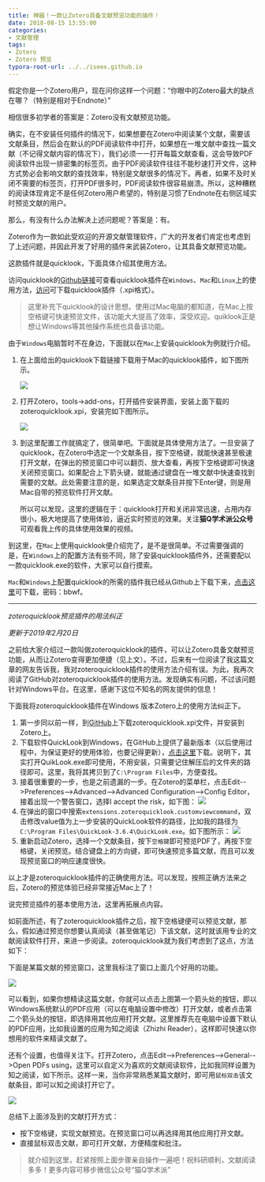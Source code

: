 ```yaml
---
title: 神器！一款让Zotero具备文献预览功能的插件！
date: 2018-08-15 13:55:00
categories:
- 文献管理
tags:
- Zotero
- Zotero 预览
typora-root-url: ../../iseex.github.io
---
```




假定你是一个Zotero用户，现在问你这样一个问题：“你眼中的Zotero最大的缺点在哪？（特别是相对于Endnote）”



相信很多初学者的答案是：Zotero没有文献预览功能。

确实，在不安装任何插件的情况下，如果想要在Zotero中阅读某个文献，需要该文献条目，然后会在默认的PDF阅读软件中打开，如果想在一堆文献中查找一篇文献（不记得文献内容的情况下），我们必须一一打开每篇文献查看，这会导致PDF阅读软件出现一排密集的标签页。由于PDF阅读软件往往不能秒速打开文件，这种方式势必会影响文献的查找效率，特别是文献很多的情况下。再者，如果不及时关闭不需要的标签页，打开PDF很多时，PDF阅读软件很容易崩溃。所以，这种糟糕的阅读体现肯定不是任何Zotero用户希望的，特别是习惯了Endnote在右侧区域实时预览文献的用户。

那么，有没有什么办法解决上述问题呢？答案是：有。

Zotero作为一款如此受欢迎的开源文献管理软件，广大的开发者们肯定也考虑到了上述问题，并因此开发了好用的插件来武装Zotero，让其具备文献预览功能。

这款插件就是quicklook，下面具体介绍其使用方法。

访问quicklook的[Github链接](https://github.com/mronkko/ZoteroQuickLook#zoteroquicklook)可查看quicklook插件在`Windows`、`Mac`和`Linux`上的使用方法，[访问](https://github.com/mronkko/ZoteroQuickLook/releases)可下载quicklook插件（.xpi格式）。

> 这里补充下quicklook的设计思想。使用过Mac电脑的都知道，在Mac上按空格键可快速预览文件，该功能大大提高了效率，深受欢迎。quiklook正是想让Windows等其他操作系统也具备该功能。

由于`Windows`电脑暂时不在身边，下面就以在`Mac`上安装quicklook为例就行介绍。

1. 在上面给出的quicklook下载链接下载用于Mac的quicklook插件，如下图所示。  


   ![](/assets/images/posts/zotero/pdf-preview01.jpg)

2. 打开Zotero，tools->add-ons，打开插件安装界面，安装上面下载的zoteroquicklook.xpi，安装完如下图所示。


   ![](/assets/images/posts/zotero/pdf-preview02.jpg)

3. 到这里配置工作就搞定了，很简单吧。下面就是具体使用方法了。一旦安装了quicklook，在Zotero中选定一个文献条目，按下空格键，就能快速甚至极速打开文献，在弹出的预览窗口中可以翻页、放大查看，再按下空格键即可快速关闭预览窗口。如果配合上下箭头键，就能通过键盘在一堆文献中快速查找到需要的文献。此处需要注意的是，如果选定文献条目并按下Enter键，则是用Mac自带的预览软件打开文献。

   所以可以发现，这里的逻辑在于：quicklook打开和关闭非常迅速，占用内存很小，极大地提高了使用体验，逼近实时预览的效果。关注**猫Q学术派公众号**可观看我上传的具体使用效果的视频。

到这里，在`Mac`上使用quicklook便介绍完了，是不是很简单。不过需要强调的是，在`Windows`上的配置方法有些不同，除了安装quicklook插件外，还需要配以一款quicklook.exe的软件，大家可以自行摸索。

`Mac`和`Windows`上配置quicklook的所需的插件我已经从Github上下载下来，[点击这里](https://pan.baidu.com/s/1xc8yRtO11dVWsX7xSBjgxQ )可下载，密码：bbwf。

-----

*zoteroquicklook预览插件的用法纠正*

*更新于2019年2月20日*

之前给大家介绍过一款叫做zoteroquicklook的插件，可以让Zotero具备文献预览功能，从而让Zotero变得更加便捷（见上文）。不过，后来有一位阅读了我这篇文章的网友告诉我，我对zoteroquicklook插件的使用方法介绍有误。为此，我再次阅读了GitHub对zoteroquicklook插件的使用方法。发现确实有问题，不过该问题针对Windows平台。在这里，感谢下这位不知名的网友提供的信息！

下面我将zoteroquicklook插件在Windows 版本Zotero上的使用方法纠正下。

1. 第一步同以前一样，到[GitHub](https://github.com/mronkko/ZoteroQuickLook)上下载zoteroquicklook.xpi文件，并安装到Zotero上。
2. 下载软件QuickLook到Windows，在GitHub上提供了最新版本（以后使用过程中，为保证更好的使用体验，也要记得更新），[点击这里](https://github.com/QL-Win/QuickLook/releases)下载。说明下，其实打开QuikLook.exe即可使用，不用安装，只需要记住解压后的文件夹的路径即可。这里，我将其拷贝到了`C:\Program Files`中，方便查找。
3. 接着很重要的一步，也是之前遗漏的一步。在Zotero的菜单栏，点击Edit-->Preferences-->Advanced-->Advanced Configuration-->Config Editor，接着出现一个警告窗口，选择I accept the risk，如下图：
   ![](/assets/images/posts/zotero/accept-the-risk.png)
4. 在弹出的窗口中搜索`extensions.zoteroquicklook.customviewcommand`，双击修改value值为上一步安装的QuickLook软件的路径，比如我的路径为`C:\Program Files\QuickLook-3.6.4\QuickLook.exe`。如下图所示：
   ![](/assets/images/posts/zotero/config-editor-value.png)
5. 重新启动Zotero，选择一个文献条目，按下`空格键`即可预览PDF了，再按下空格键，关闭预览。结合键盘上的方向键，即可快速预览多篇文献，而且可以发现预览窗口的响应速度很快。

以上才是zoteroquicklook插件的正确使用方法。可以发现，按照正确方法来之后，Zotero的预览体验已经非常接近Mac上了！

说完预览插件的基本使用方法，这里再拓展点内容。

如前面所述，有了zoteroquicklook插件之后，按下空格键便可以预览文献，那么，假如通过预览你想要认真阅读（甚至做笔记）下该文献，这时就该用专业的文献阅读软件打开，来进一步阅读。zoteroquicklook就为我们考虑到了这点，方法如下：

下面是某篇文献的预览窗口，这里我标注了窗口上面几个好用的功能。

![](/assets/images/posts/zotero/quicklook-open-pdf.png)

可以看到，如果你想精读这篇文献，你就可以点击上图第一个箭头处的按钮，即以Windows系统默认的PDF应用（可以在电脑设置中修改）打开文献，或者点击第二个箭头处的按钮，即选择用其他应用打开文献。这里推荐先在电脑中设置下默认的PDF应用，比如我设置的应用为知之阅读（Zhizhi Reader），这样即可快速以你想用的软件来精读文献了。

还有个设置，也值得关注下。打开Zotero，点击Edit-->Preferences-->General-->Open PDFs using，这里可以自定义为喜欢的文献阅读软件，比如我同样设置为知之阅读，如下所示。这样一来，当你非常熟悉某篇文献时，即可用`鼠标双击`该文献条目，即可以知之阅读打开它了。

![](/assets/images/posts/zotero/open-pdfs.png)

总结下上面涉及到的文献打开方式：

- 按下空格键，实现文献预览。在预览窗口可以再选择用其他应用打开文献。
- 直接鼠标双击文献，即可打开文献，方便精度和批注。

> 就介绍到这里，赶紧按照上面步骤亲自操作一遍吧！祝科研顺利，文献阅读多多！更多内容可移步微信公众号“猫Q学术派”